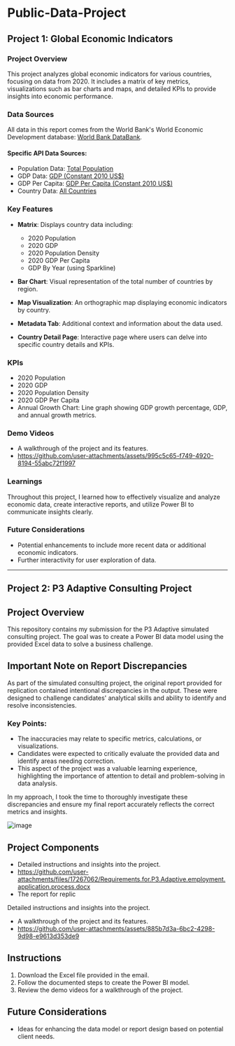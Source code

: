 # Public-Data-Project
## Project 1: Global Economic Indicators

### Project Overview
This project analyzes global economic indicators for various countries, focusing on data from 2020. It includes a matrix of key metrics, visualizations such as bar charts and maps, and detailed KPIs to provide insights into economic performance.

### Data Sources
All data in this report comes from the World Bank's World Economic Development database: [World Bank DataBank](https://databank.worldbank.org).

#### Specific API Data Sources:
- Population Data: [Total Population](https://api.worldbank.org/v2/sources/2/series/SP.POP.TOTL/metadata?format=JSON)
- GDP Data: [GDP (Constant 2010 US$)](https://api.worldbank.org/v2/sources/2/series/NY.GDP.MKTP.KD/metadata?format=JSON)
- GDP Per Capita: [GDP Per Capita (Constant 2010 US$)](https://api.worldbank.org/v2/sources/2/series/NY.GDP.PCAP.KD/metadata?format=JSON)
- Country Data: [All Countries](https://api.worldbank.org/v2/country/all?format=JSON&per_page=500)

### Key Features
- **Matrix**: Displays country data including:
  - 2020 Population
  - 2020 GDP
  - 2020 Population Density
  - 2020 GDP Per Capita
  - GDP By Year (using Sparkline)

- **Bar Chart**: Visual representation of the total number of countries by region.

- **Map Visualization**: An orthographic map displaying economic indicators by country.

- **Metadata Tab**: Additional context and information about the data used.

- **Country Detail Page**: Interactive page where users can delve into specific country details and KPIs.

### KPIs
- 2020 Population
- 2020 GDP
- 2020 Population Density
- 2020 GDP Per Capita
- Annual Growth Chart: Line graph showing GDP growth percentage, GDP, and annual growth metrics.

### Demo Videos
- A walkthrough of the project and its features.
- https://github.com/user-attachments/assets/995c5c65-f749-4920-8194-55abc72f1997

### Learnings
Throughout this project, I learned how to effectively visualize and analyze economic data, create interactive reports, and utilize Power BI to communicate insights clearly.

### Future Considerations
- Potential enhancements to include more recent data or additional economic indicators.
- Further interactivity for user exploration of data.

---

## Project 2: P3 Adaptive Consulting Project

## Project Overview
This repository contains my submission for the P3 Adaptive simulated consulting project. The goal was to create a Power BI data model using the provided Excel data to solve a business challenge.

## Important Note on Report Discrepancies

As part of the simulated consulting project, the original report provided for replication contained intentional discrepancies in the output. These were designed to challenge candidates' analytical skills and ability to identify and resolve inconsistencies.

### Key Points:
- The inaccuracies may relate to specific metrics, calculations, or visualizations.
- Candidates were expected to critically evaluate the provided data and identify areas needing correction.
- This aspect of the project was a valuable learning experience, highlighting the importance of attention to detail and problem-solving in data analysis.

In my approach, I took the time to thoroughly investigate these discrepancies and ensure my final report accurately reflects the correct metrics and insights.

![image](https://github.com/user-attachments/assets/23cea012-16e3-4797-805a-a79a24160333)


## Project Components
- Detailed instructions and insights into the project.
- https://github.com/user-attachments/files/17267062/Requirements.for.P3.Adaptive.employment.application.process.docx
- The report for replic


Detailed instructions and insights into the project.
- A walkthrough of the project and its features.
- https://github.com/user-attachments/assets/885b7d3a-6bc2-4298-9d98-e9613d353de9

## Instructions
1. Download the Excel file provided in the email.
2. Follow the documented steps to create the Power BI model.
3. Review the demo videos for a walkthrough of the project.

## Future Considerations
- Ideas for enhancing the data model or report design based on potential client needs.



